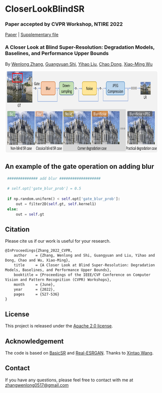 # CloserLookBlindSR
### Paper accepted by CVPR Workshop, NTIRE 2022
[Paper](https://arxiv.org/pdf/2205.04910.pdf) | [Supplementary file](https://openaccess.thecvf.com/content/CVPR2022W/NTIRE/supplemental/Zhang_A_Closer_Look_CVPRW_2022_supplemental.pdf)

### A Closer Look at Blind Super-Resolution: Degradation Models, Baselines, and Performance Upper Bounds


 By [Wenlong Zhang](https://wenlongzhang0517.github.io/), [Guangyuan Shi](https://scholar.google.com/citations?user=fL_osukAAAAJ&hl=en), [Yihao Liu](http://xpixel.group/2010/03/29/yihaoliu.html), [Chao Dong](https://scholar.google.com.hk/citations?user=OSDCB0UAAAAJ&hl=en), [Xiao-Ming Wu](http://www4.comp.polyu.edu.hk/~csxmwu/)
 

<p align="center">
  <img height="270" src="./figure/method.png">
</p>

 
## An example of the gate operation on adding blur

```python
 ############## add blur ################### 
 
 # self.opt['gate_blur_prob'] = 0.5
 
 if np.random.uniform() < self.opt['gate_blur_prob']:
     out = filter2D(self.gt, self.kernel1)
 else:
     out = self.gt
```

## Citation

Please cite us if our work is useful for your research.

```
@InProceedings{Zhang_2022_CVPR,
    author    = {Zhang, Wenlong and Shi, Guangyuan and Liu, Yihao and Dong, Chao and Wu, Xiao-Ming},
    title     = {A Closer Look at Blind Super-Resolution: Degradation Models, Baselines, and Performance Upper Bounds},
    booktitle = {Proceedings of the IEEE/CVF Conference on Computer Vision and Pattern Recognition (CVPR) Workshops},
    month     = {June},
    year      = {2022},
    pages     = {527-536}
}
```

## License

This project is released under the [Apache 2.0 license](LICENSE).

## Acknowledgement

The code is based on [BasicSR](https://github.com/XPixelGroup/BasicSR) and [Real-ESRGAN](https://github.com/xinntao/Real-ESRGAN). Thanks to [Xintao Wang](https://xinntao.github.io/).

## Contact

If you have any questions, please feel free to contact with me at zhangwenlong0517@gmail.com
